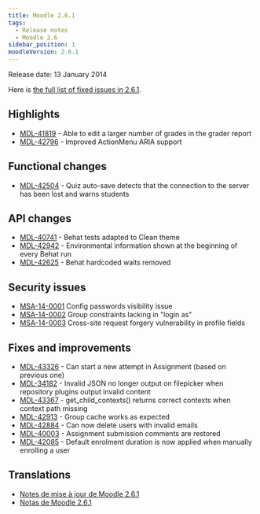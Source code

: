 ```yaml
---
title: Moodle 2.6.1
tags:
  - Release notes
  - Moodle 2.6
sidebar_position: 1
moodleVersion: 2.6.1
---
```

Release date: 13 January 2014

Here is [the full list of fixed issues in 2.6.1](https://moodle.atlassian.net/secure/IssueNavigator!executeAdvanced.jspa?jqlQuery=project+%3D+mdl+AND+resolution+%3D+fixed+AND+fixVersion+in+%28%222.6.1%22%29+ORDER+BY+priority+DESC&runQuery=true&clear=true).

## Highlights

- [MDL-41819](https://moodle.atlassian.net/browse/MDL-41819) - Able to edit a larger number of grades in the grader report
- [MDL-42796](https://moodle.atlassian.net/browse/MDL-42796) - Improved ActionMenu ARIA support

## Functional changes

- [MDL-42504](https://moodle.atlassian.net/browse/MDL-42504) - Quiz auto-save detects that the connection to the server has been lost and warns students

## API changes

- [MDL-40741](https://moodle.atlassian.net/browse/MDL-40741) - Behat tests adapted to Clean theme
- [MDL-42942](https://moodle.atlassian.net/browse/MDL-42942) - Environmental information shown at the beginning of every Behat run
- [MDL-42625](https://moodle.atlassian.net/browse/MDL-42625) - Behat hardcoded waits removed

## Security issues

- [MSA-14-0001](https://moodle.org/mod/forum/discuss.php?d=252414) Config passwords visibility issue
- [MSA-14-0002](https://moodle.org/mod/forum/discuss.php?d=252415) Group constraints lacking in "login as"
- [MSA-14-0003](https://moodle.org/mod/forum/discuss.php?d=252416) Cross-site request forgery vulnerability in profile fields

## Fixes and improvements

- [MDL-43326](https://moodle.atlassian.net/browse/MDL-43326) - Can start a new attempt in Assignment (based on previous one)
- [MDL-34182](https://moodle.atlassian.net/browse/MDL-34182) - Invalid JSON no longer output on filepicker when repository plugins output invalid content
- [MDL-43367](https://moodle.atlassian.net/browse/MDL-43367) - get_child_contexts() returns correct contexts when context path missing
- [MDL-42913](https://moodle.atlassian.net/browse/MDL-42913) - Group cache works as expected
- [MDL-42884](https://moodle.atlassian.net/browse/MDL-42884) - Can now delete users with invalid emails
- [MDL-40003](https://moodle.atlassian.net/browse/MDL-40003) - Assignment submission comments are restored
- [MDL-42085](https://moodle.atlassian.net/browse/MDL-42085) - Default enrolment duration is now applied when manually enrolling a user

## Translations

- [Notes de mise à jour de Moodle 2.6.1](https://docs.moodle.org/fr/Notes_de_mise_à_jour_de_Moodle_2.6.1)
- [Notas de Moodle 2.6.1](https://docs.moodle.org/es/Notas_de_Moodle_2.6.1)
